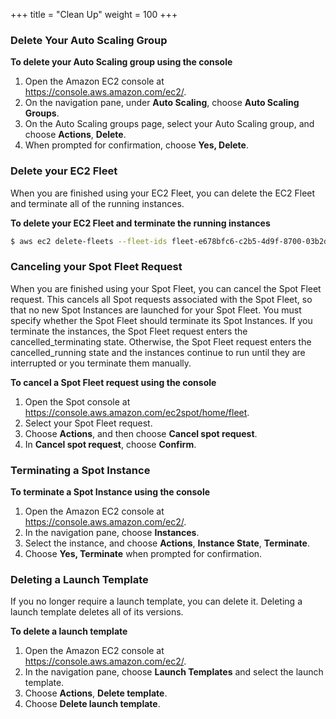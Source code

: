 +++
title = "Clean Up"
weight = 100
+++

### Delete Your Auto Scaling Group

**To delete your Auto Scaling group using the console**

1. Open the Amazon EC2 console at <https://console.aws.amazon.com/ec2/>.
1. On the navigation pane, under **Auto Scaling**, choose **Auto Scaling Groups**.
1. On the Auto Scaling groups page, select your Auto Scaling group,
and choose **Actions**, **Delete**.
1. When prompted for confirmation, choose **Yes, Delete**.

### Delete your EC2 Fleet

When you are finished using your EC2 Fleet, you can delete the EC2 Fleet
and terminate all of the running instances.

**To delete your EC2 Fleet and terminate the running instances**

```bash
$ aws ec2 delete-fleets --fleet-ids fleet-e678bfc6-c2b5-4d9f-8700-03b2db30b183 --terminate-instances
```

### Canceling your Spot Fleet Request

When you are finished using your Spot Fleet, you can cancel the Spot
Fleet request. This cancels all Spot requests associated with the Spot
Fleet, so that no new Spot Instances are launched for your Spot Fleet.
You must specify whether the Spot Fleet should terminate its Spot
Instances. If you terminate the instances, the Spot Fleet request enters
the cancelled\_terminating state. Otherwise, the Spot Fleet request
enters the cancelled\_running state and the instances continue to run
until they are interrupted or you terminate them manually.

**To cancel a Spot Fleet request using the console**

1.  Open the Spot console at <https://console.aws.amazon.com/ec2spot/home/fleet>.
1.  Select your Spot Fleet request.
1.  Choose **Actions**, and then choose **Cancel spot request**.
1.  In **Cancel spot request**, choose **Confirm**.

### Terminating a Spot Instance

**To terminate a Spot Instance using the console**

1. Open the Amazon EC2 console at <https://console.aws.amazon.com/ec2/>.
1. In the navigation pane, choose **Instances**.
1. Select the instance, and choose **Actions**, **Instance State**, **Terminate**.
1. Choose **Yes, Terminate** when prompted for confirmation.

### Deleting a Launch Template

If you no longer require a launch template, you can delete it. Deleting
a launch template deletes all of its versions.

**To delete a launch template**

1. Open the Amazon EC2 console at <https://console.aws.amazon.com/ec2/>.
1. In the navigation pane, choose **Launch Templates** and select the launch template.
1. Choose **Actions**, **Delete template**.
1. Choose **Delete launch template**.
